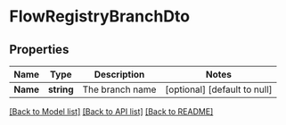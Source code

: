 # FlowRegistryBranchDto

## Properties
Name | Type | Description | Notes
------------ | ------------- | ------------- | -------------
**Name** | **string** | The branch name | [optional] [default to null]

[[Back to Model list]](../README.md#documentation-for-models) [[Back to API list]](../README.md#documentation-for-api-endpoints) [[Back to README]](../README.md)

